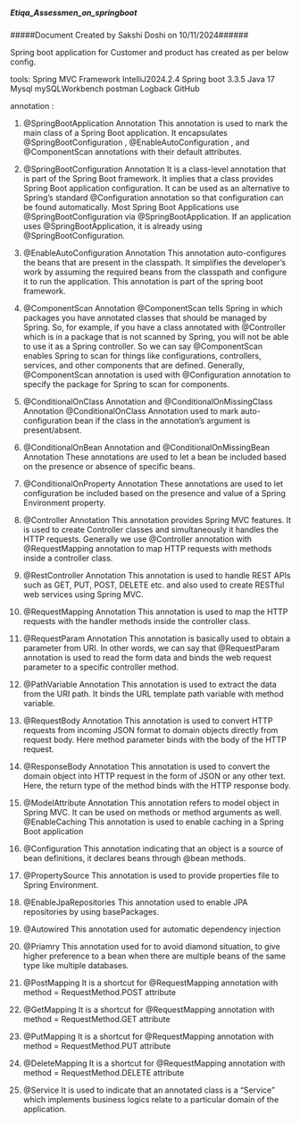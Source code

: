 ##### Etiqa_Assessmen_on_springboot #####
#####Document Created by Sakshi Doshi on 10/11/2024######

Spring boot application for Customer and product has created as per below config.

tools:
Spring MVC Framework
IntelliJ2024.2.4
Spring boot 3.3.5
Java 17 
Mysql
mySQLWorkbench
postman
Logback
GitHub

annotation :
1. @SpringBootApplication Annotation
This annotation is used to mark the main class of a Spring Boot application. It encapsulates @SpringBootConfiguration , @EnableAutoConfiguration , and @ComponentScan annotations with their default attributes.

2. @SpringBootConfiguration Annotation
It is a class-level annotation that is part of the Spring Boot framework. It implies that a class provides Spring Boot application configuration. It can be used as an alternative to Spring’s standard @Configuration annotation so that configuration can be found automatically. Most Spring Boot Applications use @SpringBootConfiguration via @SpringBootApplication. If an application uses @SpringBootApplication, it is already using @SpringBootConfiguration.

3. @EnableAutoConfiguration Annotation
This annotation auto-configures the beans that are present in the classpath. It simplifies the developer’s work by assuming the required beans from the classpath and configure it to run the application. This annotation is part of the spring boot framework.

4. @ComponentScan Annotation
@ComponentScan tells Spring in which packages you have annotated classes that should be managed by Spring. So, for example, if you have a class annotated with @Controller which is in a package that is not scanned by Spring, you will not be able to use it as a Spring controller. So we can say @ComponentScan enables Spring to scan for things like configurations, controllers, services, and other components that are defined. Generally, @ComponentScan annotation is used with @Configuration annotation to specify the package for Spring to scan for components.

5. @ConditionalOnClass Annotation and @ConditionalOnMissingClass Annotation
@ConditionalOnClass Annotation used to mark auto-configuration bean if the class in the annotation’s argument is present/absent.

6. @ConditionalOnBean Annotation and @ConditionalOnMissingBean Annotation
These annotations are used to let a bean be included based on the presence or absence of specific beans.

7. @ConditionalOnProperty Annotation
These annotations are used to let configuration be included based on the presence and value of a Spring Environment property.

8. @Controller Annotation
This annotation provides Spring MVC features. It is used to create Controller classes and simultaneously it handles the HTTP requests. Generally we use @Controller annotation with @RequestMapping annotation to map HTTP requests with methods inside a controller class.

9. @RestController Annotation
This annotation is used to handle REST APIs such as GET, PUT, POST, DELETE etc. and also used to create RESTful web services using Spring MVC.

10. @RequestMapping Annotation
This annotation is used to map the HTTP requests with the handler methods inside the controller class.

11. @RequestParam Annotation
This annotation is basically used to obtain a parameter from URI. In other words, we can say that @RequestParam annotation is used to read the form data and binds the web request parameter to a specific controller method.

12. @PathVariable Annotation
This annotation is used to extract the data from the URI path. It binds the URL template path variable with method variable.

13. @RequestBody Annotation
This annotation is used to convert HTTP requests from incoming JSON format to domain objects directly from request body. Here method parameter binds with the body of the HTTP request.

14. @ResponseBody Annotation
This annotation is used to convert the domain object into HTTP request in the form of JSON or any other text. Here, the return type of the method binds with the HTTP response body.

15. @ModelAttribute Annotation
This annotation refers to model object in Spring MVC. It can be used on methods or method arguments as well.
@EnableCaching
This annotation is used to enable caching in a Spring Boot application

16. @Configuration
This annotation indicating that an object is a source of bean definitions, it declares beans through @bean methods.

17. @PropertySource
This annotation is used to provide properties file to Spring Environment.

18. @EnableJpaRepositories
This annotation used to enable JPA repositories by using basePackages.

19. @Autowired
This annotation used for automatic dependency injection

20. @Priamry
This annotation used for to avoid diamond situation, to give higher preference to a bean when there are multiple beans of the same type like multiple databases.

21. @PostMapping
It is a shortcut for @RequestMapping annotation with method = RequestMethod.POST attribute

22. @GetMapping
It is a shortcut for @RequestMapping annotation with method = RequestMethod.GET attribute

23. @PutMapping
It is a shortcut for @RequestMapping annotation with method = RequestMethod.PUT attribute

24. @DeleteMapping
It is a shortcut for @RequestMapping annotation with method = RequestMethod.DELETE attribute

25. @Service
It is used to indicate that an annotated class is a “Service” which implements business logics relate to a particular domain of the application.



